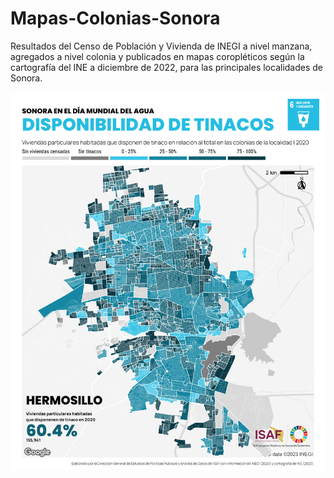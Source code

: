 # Mapas-Colonias-Sonora
Resultados del Censo de Población y Vivienda de INEGI a nivel manzana, agregados a nivel colonia y publicados en mapas coropléticos según la cartografía del INE a diciembre de 2022, para las principales localidades de Sonora. 

<img src="https://raw.githubusercontent.com/ISAFdatos/Mapas-Colonias-Sonora/main/mapas/agua/tinacos/Ptinacos_260300001_2020_Hermosillo.png">
